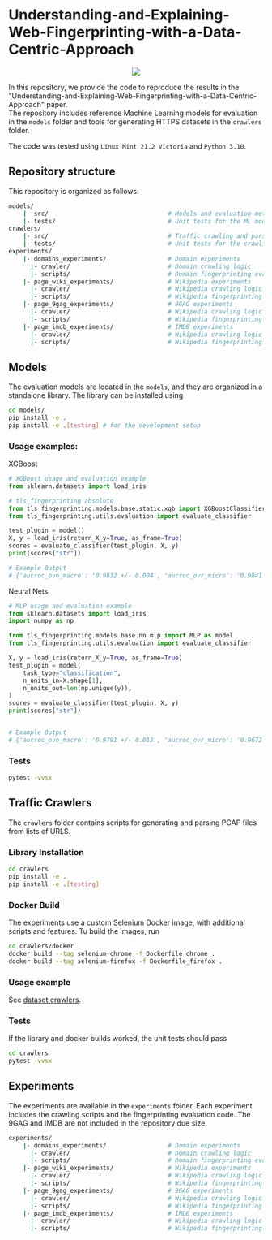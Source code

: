 # Understanding-and-Explaining-Web-Fingerprinting-with-a-Data-Centric-Approach

<p align="center">
  <img src="https://github.com/bcebere/Understanding-and-Explaining-Web-Fingerprinting-with-a-Data-Centric-Approach/assets/1623754/a65ae505-6c7d-4750-a3bc-d3c1d3c69e36"/>
</p>

In this repository, we provide the code to reproduce the results in the "Understanding-and-Explaining-Web-Fingerprinting-with-a-Data-Centric-Approach" paper.  
The repository includes reference Machine Learning models for evaluation in the `models` folder and tools for generating HTTPS datasets in the `crawlers` folder.

The code was tested using `Linux Mint 21.2 Victoria` and `Python 3.10`.

## Repository structure
This repository is organized as follows:
```bash
models/
    |- src/                                 # Models and evaluation methods
    |- tests/                               # Unit tests for the ML models
crawlers/
    |- src/                                 # Traffic crawling and parsing 
    |- tests/                               # Unit tests for the crawling logic
experiments/
    |- domains_experiments/                 # Domain experiments 
      |- crawler/                           # Domain crawling logic
      |- scripts/                           # Domain fingerprinting evaluation 
    |- page_wiki_experiments/               # Wikipedia experiments 
      |- crawler/                           # Wikipedia crawling logic
      |- scripts/                           # Wikipedia fingerprinting evaluation 
    |- page_9gag_experiments/               # 9GAG experiments 
      |- crawler/                           # Wikipedia crawling logic
      |- scripts/                           # Wikipedia fingerprinting evaluation 
    |- page_imdb_experiments/               # IMDB experiments 
      |- crawler/                           # Wikipedia crawling logic
      |- scripts/                           # Wikipedia fingerprinting evaluation 
```

## Models

The evaluation models are located in the `models`, and they are organized in a standalone library.
The library can be installed using
```bash
cd models/
pip install -e .
pip install -e .[testing] # for the development setup
```

### Usage examples:

XGBoost
```python
# XGBoost usage and evaluation example
from sklearn.datasets import load_iris

# tls_fingerprinting absolute
from tls_fingerprinting.models.base.static.xgb import XGBoostClassifier as model
from tls_fingerprinting.utils.evaluation import evaluate_classifier

test_plugin = model()
X, y = load_iris(return_X_y=True, as_frame=True)
scores = evaluate_classifier(test_plugin, X, y)
print(scores["str"])

# Example Output
# {'aucroc_ovo_macro': '0.9832 +/- 0.004', 'aucroc_ovr_micro': '0.9841 +/- 0.008', 'aucroc_ovr_weighted': '0.9832 +/- 0.004', 'aucprc_weighted': '0.9766 +/- 0.005', 'aucprc_macro': '0.9766 +/- 0.005', 'aucprc_micro': '0.9766 +/- 0.005', 'accuracy': '0.9333 +/- 0.021', 'f1_score_micro': '0.9333 +/- 0.021', 'f1_score_macro': '0.933 +/- 0.021', 'f1_score_weighted': '0.9331 +/- 0.022', 'kappa': '0.9 +/- 0.032', 'kappa_quadratic': '0.9501 +/- 0.016', 'precision_micro': '0.9333 +/- 0.021', 'precision_macro': '0.933 +/- 0.021', 'precision_weighted': '0.9333 +/- 0.021', 'recall_micro': '0.9333 +/- 0.021', 'recall_macro': '0.9334 +/- 0.021', 'recall_weighted': '0.9333 +/- 0.021', 'mcc': '0.9002 +/- 0.032'}

```
Neural Nets
```python
# MLP usage and evaluation example
from sklearn.datasets import load_iris
import numpy as np

from tls_fingerprinting.models.base.nn.mlp import MLP as model
from tls_fingerprinting.utils.evaluation import evaluate_classifier

X, y = load_iris(return_X_y=True, as_frame=True)
test_plugin = model(
    task_type="classification",
    n_units_in=X.shape[1],
    n_units_out=len(np.unique(y)),
)
scores = evaluate_classifier(test_plugin, X, y)
print(scores["str"])


# Example Output
# {'aucroc_ovo_macro': '0.9791 +/- 0.012', 'aucroc_ovr_micro': '0.9672 +/- 0.024', 'aucroc_ovr_weighted': '0.9787 +/- 0.013', 'aucprc_weighted': '0.9496 +/- 0.034', 'aucprc_macro': '0.9496 +/- 0.034', 'aucprc_micro': '0.9496 +/- 0.034', 'accuracy': '0.8667 +/- 0.087', 'f1_score_micro': '0.8667 +/- 0.087', 'f1_score_macro': '0.8559 +/- 0.104', 'f1_score_weighted': '0.8555 +/- 0.104', 'kappa': '0.8008 +/- 0.13', 'kappa_quadratic': '0.9081 +/- 0.052', 'precision_micro': '0.8667 +/- 0.087', 'precision_macro': '0.9025 +/- 0.039', 'precision_weighted': '0.9038 +/- 0.036', 'recall_micro': '0.8667 +/- 0.087', 'recall_macro': '0.8685 +/- 0.085', 'recall_weighted': '0.8667 +/- 0.087', 'mcc': '0.8235 +/- 0.098'}

```


### Tests
```bash
pytest -vvsx
```

## Traffic Crawlers
The `crawlers` folder contains scripts for generating and parsing PCAP files from lists of URLS.

### Library Installation
```bash
cd crawlers
pip install -e .
pip install -e .[testing]
```

### Docker Build
The experiments use a custom Selenium Docker image, with additional scripts and features. Tu build the images, run

```bash
cd crawlers/docker
docker build --tag selenium-chrome -f Dockerfile_chrome .  
docker build --tag selenium-firefox -f Dockerfile_firefox .
```

### Usage example
See [dataset crawlers](experiments/domains_experiments/crawler/crawl.py).

### Tests
If the library and docker builds worked, the unit tests should pass
```bash
cd crawlers
pytest -vvsx
```

## Experiments

The experiments are available in the `experiments` folder. Each experiment includes the crawling scripts and the fingerprinting evaluation code. The 9GAG and IMDB are not included in the repository due size.

```bash
experiments/
    |- domains_experiments/                 # Domain experiments 
      |- crawler/                           # Domain crawling logic
      |- scripts/                           # Domain fingerprinting evaluation 
    |- page_wiki_experiments/               # Wikipedia experiments 
      |- crawler/                           # Wikipedia crawling logic
      |- scripts/                           # Wikipedia fingerprinting evaluation 
    |- page_9gag_experiments/               # 9GAG experiments 
      |- crawler/                           # Wikipedia crawling logic
      |- scripts/                           # Wikipedia fingerprinting evaluation 
    |- page_imdb_experiments/               # IMDB experiments 
      |- crawler/                           # Wikipedia crawling logic
      |- scripts/                           # Wikipedia fingerprinting evaluation 
```

